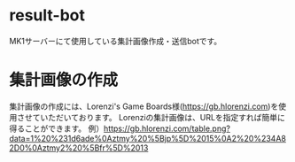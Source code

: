 # result-bot
MK1サーバーにて使用している集計画像作成・送信botです。

# 集計画像の作成
集計画像の作成には、Lorenzi's Game Boards様(https://gb.hlorenzi.com)を使用させていただいております。
Lorenziの集計画像は、URLを指定すれば簡単に得ることができます。
例）https://gb.hlorenzi.com/table.png?data=1%20%231d6ade%0Aztmy%20%5Bjp%5D%2015%0A2%20%234A82D0%0Aztmy2%20%5Bfr%5D%2013

